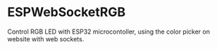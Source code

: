 # ESPWebSocketRGB

Control RGB LED with ESP32 microcontoller, using the color picker on website with web sockets.

